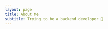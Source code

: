 ```yaml
---
layout: page
title: About Me
subtitle: Trying to be a backend developer 🐎
---
```


<!-- My name is Wonjun Jeong. I have the following qualities:

- one day, one coding test
- EVERY SINGLE DAY
 -->
